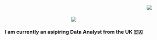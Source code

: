 <img align="right" src="https://visitor-badge.laobi.icu/badge?page_id=rickycdc.rickycdc" />

<h1 align="center">
    <img src="https://readme-typing-svg.herokuapp.com/?font=Righteous&size=35&center=true&vCenter=true&width=500&height=70&duration=4000&lines=Hi+There!+👋;+I'm+Ricky+Jaiyeola!;" />
</h1>

<h3 align="center">I am currently an asipiring Data Analyst from the UK 🇨🇦</h3>

<br/>

<div align="center">


<!--
**rickycdc/rickycdc** is a ✨ _special_ ✨ repository because its `README.md` (this file) appears on your GitHub profile.

Here are some ideas to get you started:

- 🔭 I’m currently working on ...
- 🌱 I’m currently learning ...
- 👯 I’m looking to collaborate on ...
- 🤔 I’m looking for help with ...
- 💬 Ask me about ...
- 📫 How to reach me: ...
- 😄 Pronouns: ...
- ⚡ Fun fact: ...
-->
